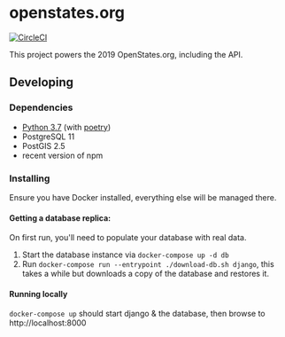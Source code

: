 # openstates.org

[![CircleCI](https://circleci.com/gh/openstates/openstates.org.svg?style=svg)](https://circleci.com/gh/openstates/openstates.org)

This project powers the 2019 OpenStates.org, including the API.

## Developing

### Dependencies
* [Python 3.7](https://www.python.org/) (with [poetry](https://poetry.eustace.io/))
* PostgreSQL 11
* PostGIS 2.5
* recent version of npm

### Installing

Ensure you have Docker installed, everything else will be managed there.

#### Getting a database replica:

On first run, you'll need to populate your database with real data.

1) Start the database instance via `docker-compose up -d db`
2) Run `docker-compose run --entrypoint ./download-db.sh django`, this takes a while but downloads a copy of the database and restores it.

#### Running locally

`docker-compose up` should start django & the database, then browse to http://localhost:8000

